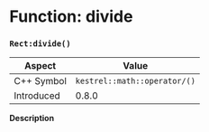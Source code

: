 
# Function: divide
### `Rect:divide()`

| Aspect | Value |
| --- | --- |
| C++ Symbol | `kestrel::math::operator/()` |
| Introduced | 0.8.0 |

**Description**


